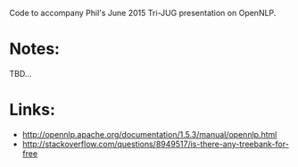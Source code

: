 Code to accompany Phil's June 2015 Tri-JUG presentation
on OpenNLP.

# Notes:

TBD...

# Links:

* http://opennlp.apache.org/documentation/1.5.3/manual/opennlp.html
* http://stackoverflow.com/questions/8949517/is-there-any-treebank-for-free
